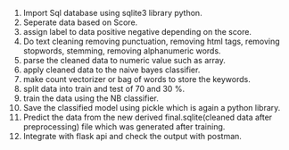 1.  Import Sql database using sqlite3 library python.
2. Seperate data based on Score.
3. assign label to data positive negative depending on the score.
4. Do text cleaning removing punctuation, removing html tags, removing stopwords, stemming, removing alphanumeric words.
5. parse the cleaned data to numeric value such as array.
6. apply cleaned data to the naive bayes classifier.
7. make count vectorizer or bag of words to store the keywords.
8. split data into train and test of 70 and 30 %.
9. train the data using the NB classifier.
10. Save the classified model using pickle which is again a python library.
11. Predict the data from the new derived final.sqlite(cleaned data after preprocessing) file which was generated after training.
12. Integrate with flask api and check the output with postman.